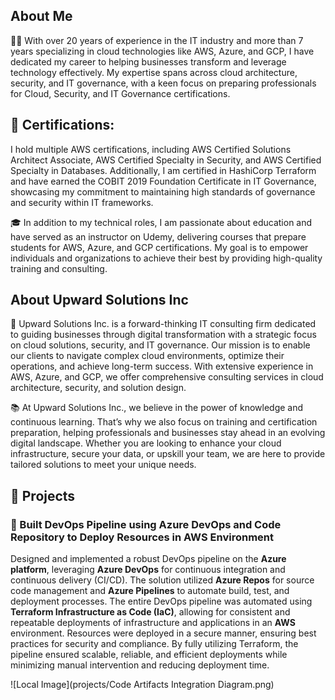 ## About Me

👨‍💻 With over 20 years of experience in the IT industry and more than 7 years specializing in cloud technologies like AWS, Azure, and GCP, I have dedicated my career to helping businesses transform and leverage technology effectively. My expertise spans across cloud architecture, security, and IT governance, with a keen focus on preparing professionals for Cloud, Security, and IT Governance certifications.

## 📜 Certifications: 
I hold multiple AWS certifications, including AWS Certified Solutions Architect Associate, AWS Certified Specialty in Security, and AWS Certified Specialty in Databases. Additionally, I am certified in HashiCorp Terraform and have earned the COBIT 2019 Foundation Certificate in IT Governance, showcasing my commitment to maintaining high standards of governance and security within IT frameworks.

🎓 In addition to my technical roles, I am passionate about education and have served as an instructor on Udemy, delivering courses that prepare students for AWS, Azure, and GCP certifications. My goal is to empower individuals and organizations to achieve their best by providing high-quality training and consulting.

## About Upward Solutions Inc
🚀 Upward Solutions Inc. is a forward-thinking IT consulting firm dedicated to guiding businesses through digital transformation with a strategic focus on cloud solutions, security, and IT governance. Our mission is to enable our clients to navigate complex cloud environments, optimize their operations, and achieve long-term success. With extensive experience in AWS, Azure, and GCP, we offer comprehensive consulting services in cloud architecture, security, and solution design.

📚 At Upward Solutions Inc., we believe in the power of knowledge and continuous learning. That’s why we also focus on training and certification preparation, helping professionals and businesses stay ahead in an evolving digital landscape. Whether you are looking to enhance your cloud infrastructure, secure your data, or upskill your team, we are here to provide tailored solutions to meet your unique needs.


## 🚀 Projects

### 🔧 Built DevOps Pipeline using Azure DevOps and Code Repository to Deploy Resources in AWS Environment
Designed and implemented a robust DevOps pipeline on the **Azure platform**, leveraging **Azure DevOps** for continuous integration and continuous delivery (CI/CD). The solution utilized **Azure Repos** for source code management and **Azure Pipelines** to automate build, test, and deployment processes. The entire DevOps pipeline was automated using **Terraform Infrastructure as Code (IaC)**, allowing for consistent and repeatable deployments of infrastructure and applications in an **AWS** environment. Resources were deployed in a secure manner, ensuring best practices for security and compliance. By fully utilizing Terraform, the pipeline ensured scalable, reliable, and efficient deployments while minimizing manual intervention and reducing deployment time.

![Local Image](projects/Code Artifacts Integration Diagram.png)

